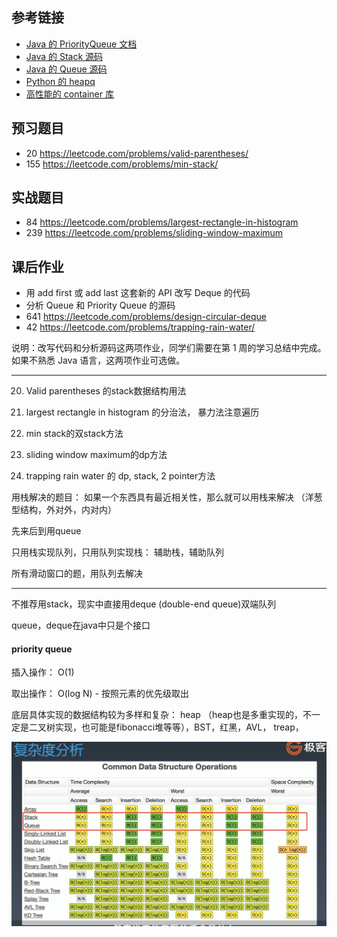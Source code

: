 ## 参考链接

- [Java 的 PriorityQueue 文档](http://docs.oracle.com/javase/10/docs/api/java/util/PriorityQueue.html)
- [Java 的 Stack 源码](http://developer.classpath.org/doc/java/util/Stack-source.html)
- [Java 的 Queue 源码](http://fuseyism.com/classpath/doc/java/util/Queue-source.html)
- [Python 的 heapq](http://docs.python.org/2/library/heapq.html)
- [高性能的 container 库](http://docs.python.org/2/library/collections.html)



##  预习题目

- 20    https://leetcode.com/problems/valid-parentheses/
- 155  https://leetcode.com/problems/min-stack/

## 实战题目

- 84   https://leetcode.com/problems/largest-rectangle-in-histogram
- 239 https://leetcode.com/problems/sliding-window-maximum

## 课后作业

- 用 add first 或     add last 这套新的 API 改写 Deque     的代码
- 分析 Queue 和     Priority Queue 的源码
- 641 https://leetcode.com/problems/design-circular-deque
- 42   https://leetcode.com/problems/trapping-rain-water/

说明：改写代码和分析源码这两项作业，同学们需要在第 1 周的学习总结中完成。如果不熟悉 Java 语言，这两项作业可选做。

------



20. Valid parentheses  的stack数据结构用法

84. largest rectangle in histogram 的分治法， 暴力法注意遍历

155. min stack的双stack方法

239. sliding window maximum的dp方法

42. trapping rain water 的 dp, stack, 2 pointer方法





用栈解决的题目： 如果一个东西具有最近相关性，那么就可以用栈来解决 （洋葱型结构，外对外，内对内）

先来后到用queue

只用栈实现队列，只用队列实现栈： 辅助栈，辅助队列

所有滑动窗口的题，用队列去解决





------

不推荐用stack，现实中直接用deque (double-end queue)双端队列

queue，deque在java中只是个接口



#### priority queue

插入操作： O(1)

取出操作： O(log N) - 按照元素的优先级取出

底层具体实现的数据结构较为多样和复杂： heap （heap也是多重实现的，不一定是二叉树实现，也可能是fibonacci堆等等），BST，红黑，AVL， treap， 





![image-20210226211141994](作业列表.assets/image-20210226211141994.png)



